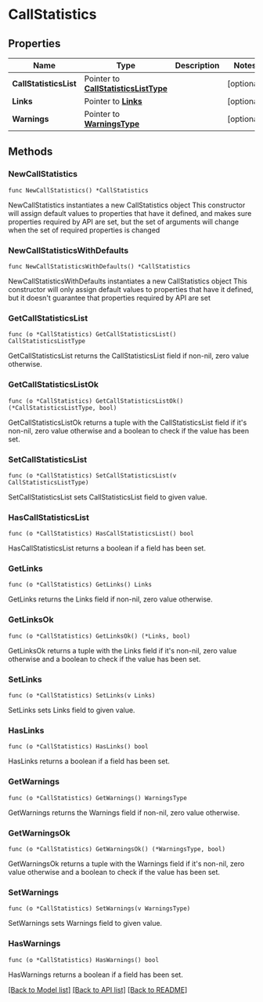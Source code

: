 # CallStatistics

## Properties

Name | Type | Description | Notes
------------ | ------------- | ------------- | -------------
**CallStatisticsList** | Pointer to [**CallStatisticsListType**](CallStatisticsListType.md) |  | [optional] 
**Links** | Pointer to [**Links**](Links.md) |  | [optional] 
**Warnings** | Pointer to [**WarningsType**](WarningsType.md) |  | [optional] 

## Methods

### NewCallStatistics

`func NewCallStatistics() *CallStatistics`

NewCallStatistics instantiates a new CallStatistics object
This constructor will assign default values to properties that have it defined,
and makes sure properties required by API are set, but the set of arguments
will change when the set of required properties is changed

### NewCallStatisticsWithDefaults

`func NewCallStatisticsWithDefaults() *CallStatistics`

NewCallStatisticsWithDefaults instantiates a new CallStatistics object
This constructor will only assign default values to properties that have it defined,
but it doesn't guarantee that properties required by API are set

### GetCallStatisticsList

`func (o *CallStatistics) GetCallStatisticsList() CallStatisticsListType`

GetCallStatisticsList returns the CallStatisticsList field if non-nil, zero value otherwise.

### GetCallStatisticsListOk

`func (o *CallStatistics) GetCallStatisticsListOk() (*CallStatisticsListType, bool)`

GetCallStatisticsListOk returns a tuple with the CallStatisticsList field if it's non-nil, zero value otherwise
and a boolean to check if the value has been set.

### SetCallStatisticsList

`func (o *CallStatistics) SetCallStatisticsList(v CallStatisticsListType)`

SetCallStatisticsList sets CallStatisticsList field to given value.

### HasCallStatisticsList

`func (o *CallStatistics) HasCallStatisticsList() bool`

HasCallStatisticsList returns a boolean if a field has been set.

### GetLinks

`func (o *CallStatistics) GetLinks() Links`

GetLinks returns the Links field if non-nil, zero value otherwise.

### GetLinksOk

`func (o *CallStatistics) GetLinksOk() (*Links, bool)`

GetLinksOk returns a tuple with the Links field if it's non-nil, zero value otherwise
and a boolean to check if the value has been set.

### SetLinks

`func (o *CallStatistics) SetLinks(v Links)`

SetLinks sets Links field to given value.

### HasLinks

`func (o *CallStatistics) HasLinks() bool`

HasLinks returns a boolean if a field has been set.

### GetWarnings

`func (o *CallStatistics) GetWarnings() WarningsType`

GetWarnings returns the Warnings field if non-nil, zero value otherwise.

### GetWarningsOk

`func (o *CallStatistics) GetWarningsOk() (*WarningsType, bool)`

GetWarningsOk returns a tuple with the Warnings field if it's non-nil, zero value otherwise
and a boolean to check if the value has been set.

### SetWarnings

`func (o *CallStatistics) SetWarnings(v WarningsType)`

SetWarnings sets Warnings field to given value.

### HasWarnings

`func (o *CallStatistics) HasWarnings() bool`

HasWarnings returns a boolean if a field has been set.


[[Back to Model list]](../README.md#documentation-for-models) [[Back to API list]](../README.md#documentation-for-api-endpoints) [[Back to README]](../README.md)


